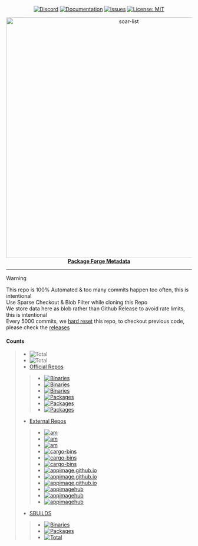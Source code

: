 <div align="center">

[discord-shield]: https://img.shields.io/discord/1313385177703256064?logo=%235865F2&label=Discord
[discord-url]: https://discord.gg/djJUs48Zbu
[stars-url]: https://github.com/pkgforge/soar/stargazers
[issues-shield]: https://img.shields.io/github/issues/pkgforge/metadata.svg
[issues-url]: https://github.com/pkgforge/metadata/issues
[license-shield]: https://img.shields.io/github/license/pkgforge/metadata.svg
[license-url]: https://github.com/pkgforge/metadata/blob/main/LICENSE
[doc-shield]: https://img.shields.io/badge/docs.pkgforge.dev-blue
[doc-url]: https://docs.pkgforge.dev/repositories

[![Discord][discord-shield]][discord-url]
[![Documentation][doc-shield]][doc-url]
[![Issues][issues-shield]][issues-url]
[![License: MIT][license-shield]][license-url]
</div>

<p align="center">
    <a href="https://github.com/pkgforge/soar">
        <img src="https://soar.pkgforge.dev/gif?tmp.IOP5gG2MlD=tmp.5w5GtJL0VI" alt="soar-list" width="650">
    </a><br> 
    <b><strong> <a href="https://meta.pkgforge.dev">Package Forge Metadata</a></code></strong></b>
    <br>
</p>

---
> [!WARNING]
> This repo is 100% Automated & too many commits happen too often, this is intentional<br>
> Use Sparse Checkout & Blob Filter while cloning this Repo<br>
> We store data here as blob rather than Github Release to avoid rate limits, this is intentional<br>
> Every 5000 commits, we [hard reset](https://github.com/pkgforge/metadata/actions/workflows/reset_commits.yaml) this repo, to checkout previous code, please check the [releases](https://github.com/pkgforge/metadata/tags)<br>

#### Counts
> - <img src="https://img.shields.io/badge/dynamic/json?url=https://raw.githubusercontent.com/pkgforge/metadata/refs/heads/main/TOTAL_INSTALLABLE.json&query=$[6].total&label=Total (Prebuilt)&labelColor=orange&style=flat" alt="Total" />
> - <img src="https://img.shields.io/badge/dynamic/json?url=https://raw.githubusercontent.com/pkgforge/metadata/refs/heads/main/TOTAL_ALL.json&query=$[7].total&label=Total (Prebuilt|SBUILD)&labelColor=orange&style=flat" alt="Total" />
> - [Official Repos](https://github.com/pkgforge/soarpkgs)
> > - <a href="https://pkgs.pkgforge.dev/?repo=bincache_arm64"><img src="https://img.shields.io/badge/dynamic/json?url=https://raw.githubusercontent.com/pkgforge/metadata/refs/heads/main/bincache/data/TOTAL.json&query=$[1].total&label=Bincache (aarch64-Linux)&labelColor=orange&style=flat&link=https://pkgs.pkgforge.dev/?repo=bincache_arm64" alt="Binaries" /></a>
> > - <a href="https://pkgs.pkgforge.dev"><img src="https://img.shields.io/badge/dynamic/json?url=https://raw.githubusercontent.com/pkgforge/metadata/refs/heads/main/bincache/data/TOTAL.json&query=$[0].total&label=Bincache (x86_64-Linux)&labelColor=orange&style=flat&link=https://pkgs.pkgforge.dev" alt="Binaries" /></a> 
> > - <a href="https://pkgs.pkgforge.dev"><img src="https://img.shields.io/badge/dynamic/json?url=https://raw.githubusercontent.com/pkgforge/metadata/refs/heads/main/bincache/data/TOTAL.json&query=$[2].total&label=Bincache (Total)&labelColor=orange&style=flat&link=https://pkgs.pkgforge.dev" alt="Binaries" /></a>
> > - <a href="https://pkgs.pkgforge.dev/?repo=pkgcache_arm64"><img src="https://img.shields.io/badge/dynamic/json?url=https://raw.githubusercontent.com/pkgforge/metadata/refs/heads/main/pkgcache/data/TOTAL.json&query=$[1].total&label=Pkgcache (aarch64-Linux)&labelColor=orange&style=flat&link=https://pkgs.pkgforge.dev/?repo=pkgcache_arm64" alt="Packages" /></a>
> > - <a href="https://pkgs.pkgforge.dev/?repo=pkgcache_amd64"><img src="https://img.shields.io/badge/dynamic/json?url=https://raw.githubusercontent.com/pkgforge/metadata/refs/heads/main/pkgcache/data/TOTAL.json&query=$[0].total&label=Pkgcache (x86_64-Linux)&labelColor=orange&style=flat&link=https://pkgs.pkgforge.dev/?repo=pkgcache_amd64" alt="Packages" /></a> 
> > - <a href="https://pkgs.pkgforge.dev"><img src="https://img.shields.io/badge/dynamic/json?url=https://raw.githubusercontent.com/pkgforge/metadata/refs/heads/main/pkgcache/data/TOTAL.json&query=$[2].total&label=Pkgcache (Total)&labelColor=orange&style=flat&link=https://pkgs.pkgforge.dev" alt="Packages" /></a>
> - [External Repos](https://docs.pkgforge.dev/repositories/external)
> > - <a href="https://meta.pkgforge.dev/external/am/aarch64-Linux.json"><img src="https://img.shields.io/badge/dynamic/json?url=https://raw.githubusercontent.com/pkgforge/metadata/refs/heads/main/external/am/data/TOTAL.json&query=$[1].total&label=AM (aarch64-Linux)&labelColor=orange&style=flat&link=https://meta.pkgforge.dev/external/am/aarch64-Linux.json" alt="am" /></a>
> > - <a href="https://meta.pkgforge.dev/external/am/x86_64-Linux.json"><img src="https://img.shields.io/badge/dynamic/json?url=https://raw.githubusercontent.com/pkgforge/metadata/refs/heads/main/external/am/data/TOTAL.json&query=$[0].total&label=AM (x86_64-Linux)&labelColor=orange&style=flat&link=https://meta.pkgforge.dev/external/am/x86_64-Linux.json" alt="am" /></a>
> > - <a href="https://meta.pkgforge.dev/external/am/"><img src="https://img.shields.io/badge/dynamic/json?url=https://raw.githubusercontent.com/pkgforge/metadata/refs/heads/main/external/am/data/TOTAL.json&query=$[2].total&label=AM (Total)&labelColor=orange&style=flat&link=https://meta.pkgforge.dev/external/am/" alt="am" /></a>
> > - <a href="https://meta.pkgforge.dev/external/cargo-bins/aarch64-Linux.json"><img src="https://img.shields.io/badge/dynamic/json?url=https://raw.githubusercontent.com/pkgforge/metadata/refs/heads/main/external/cargo-bins/data/TOTAL.json&query=$[1].total&label=cargo-bins (aarch64-Linux)&labelColor=orange&style=flat&link=https://meta.pkgforge.dev/external/cargo-bins/aarch64-Linux.json" alt="cargo-bins" /></a>
> > - <a href="https://meta.pkgforge.dev/external/cargo-bins/x86_64-Linux.json"><img src="https://img.shields.io/badge/dynamic/json?url=https://raw.githubusercontent.com/pkgforge/metadata/refs/heads/main/external/cargo-bins/data/TOTAL.json&query=$[0].total&label=cargo-bins (x86_64-Linux)&labelColor=orange&style=flat&link=https://meta.pkgforge.dev/external/cargo-bins/x86_64-Linux.json" alt="cargo-bins" /></a>
> > - <a href="https://meta.pkgforge.dev/external/cargo-bins/"><img src="https://img.shields.io/badge/dynamic/json?url=https://raw.githubusercontent.com/pkgforge/metadata/refs/heads/main/external/cargo-bins/data/TOTAL.json&query=$[2].total&label=cargo-bins (Total)&labelColor=orange&style=flat&link=https://meta.pkgforge.dev/external/cargo-bins/" alt="cargo-bins" /></a>
> > - <a href="https://meta.pkgforge.dev/external/appimage.github.io/aarch64-Linux.json"><img src="https://img.shields.io/badge/dynamic/json?url=https://raw.githubusercontent.com/pkgforge/metadata/refs/heads/main/external/appimage.github.io/data/TOTAL.json&query=$[1].total&label=appimage.github.io (aarch64-Linux)&labelColor=orange&style=flat&link=https://meta.pkgforge.dev/external/appimage.github.io/aarch64-Linux.json" alt="appimage.github.io" /></a>
> > - <a href="https://meta.pkgforge.dev/external/appimage.github.io/x86_64-Linux.json"><img src="https://img.shields.io/badge/dynamic/json?url=https://raw.githubusercontent.com/pkgforge/metadata/refs/heads/main/external/appimage.github.io/data/TOTAL.json&query=$[0].total&label=appimage.github.io (x86_64-Linux)&labelColor=orange&style=flat&link=https://meta.pkgforge.dev/external/appimage.github.io/x86_64-Linux.json" alt="appimage.github.io" /></a>
> > - <a href="https://meta.pkgforge.dev/external/appimage.github.io/"><img src="https://img.shields.io/badge/dynamic/json?url=https://raw.githubusercontent.com/pkgforge/metadata/refs/heads/main/external/appimage.github.io/data/TOTAL.json&query=$[2].total&label=appimage.github.io (Total)&labelColor=orange&style=flat&link=https://meta.pkgforge.dev/external/appimage.github.io/" alt="appimage.github.io" /></a>
> > - <a href="https://meta.pkgforge.dev/external/appimagehub/aarch64-Linux.json"><img src="https://img.shields.io/badge/dynamic/json?url=https://raw.githubusercontent.com/pkgforge/metadata/refs/heads/main/external/appimagehub/data/TOTAL.json&query=$[1].total&label=appimagehub (aarch64-Linux)&labelColor=orange&style=flat&link=https://meta.pkgforge.dev/external/appimagehub/aarch64-Linux.json" alt="appimagehub" /></a>
> > - <a href="https://meta.pkgforge.dev/external/appimagehub/x86_64-Linux.json"><img src="https://img.shields.io/badge/dynamic/json?url=https://raw.githubusercontent.com/pkgforge/metadata/refs/heads/main/external/appimagehub/data/TOTAL.json&query=$[0].total&label=appimagehub (x86_64-Linux)&labelColor=orange&style=flat&link=https://meta.pkgforge.dev/external/appimagehub/x86_64-Linux.json" alt="appimagehub" /></a>
> > - <a href="https://meta.pkgforge.dev/external/appimagehub/"><img src="https://img.shields.io/badge/dynamic/json?url=https://raw.githubusercontent.com/pkgforge/metadata/refs/heads/main/external/appimagehub/data/TOTAL.json&query=$[2].total&label=appimagehub (Total)&labelColor=orange&style=flat&link=https://meta.pkgforge.dev/external/appimagehub/" alt="appimagehub" /></a>
> - [SBUILDS](https://github.com/pkgforge/soarpkgs)
> > - <a href="https://github.com/pkgforge/soarpkgs/tree/main/binaries"><img src="https://img.shields.io/badge/dynamic/json?url=https://raw.githubusercontent.com/pkgforge/metadata/refs/heads/main/soarpkgs/data/TOTAL.json&query=$[0].total&label=Binaries&labelColor=orange&style=flat&link=https://github.com/pkgforge/soarpkgs/tree/main/binaries" alt="Binaries" /></a>
> > - <a href="https://github.com/pkgforge/soarpkgs/tree/main/packages"><img src="https://img.shields.io/badge/dynamic/json?url=https://raw.githubusercontent.com/pkgforge/metadata/refs/heads/main/soarpkgs/data/TOTAL.json&query=$[1].total&label=Packages&labelColor=orange&style=flat&link=https://github.com/pkgforge/soarpkgs/tree/main/packages" alt="Packages" /></a> 
> > - <a href="https://github.com/pkgforge/soarpkgs/tree/main"><img src="https://img.shields.io/badge/dynamic/json?url=https://raw.githubusercontent.com/pkgforge/metadata/refs/heads/main/soarpkgs/data/TOTAL.json&query=$[2].total&label=Total&labelColor=orange&style=flat&link=https://github.com/pkgforge/soarpkgs/tree/main" alt="Total" /></a>
